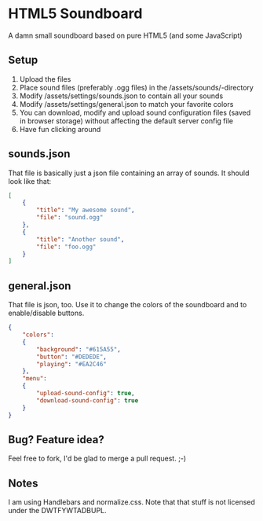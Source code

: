 HTML5 Soundboard
================

A damn small soundboard based on pure HTML5 (and some JavaScript)

Setup
-----

1. Upload the files
2. Place sound files (preferably .ogg files) in the /assets/sounds/-directory
3. Modify /assets/settings/sounds.json to contain all your sounds
4. Modify /assets/settings/general.json to match your favorite colors
5. You can download, modify and upload sound configuration files (saved in browser storage) without affecting the default server config file
5. Have fun clicking around

sounds.json
-----------

That file is basically just a json file containing an array of sounds. It should look like that:

```json
[
    {
        "title": "My awesome sound",
        "file": "sound.ogg"
    },
    {
        "title": "Another sound",
        "file": "foo.ogg"
    }
]
```

general.json
-------------

That file is json, too. Use it to change the colors of the soundboard and to enable/disable buttons.

```json
{
    "colors":
    {
        "background": "#615A55",
        "button": "#DEDEDE",
        "playing": "#EA2C46"
    },
    "menu":
    {
        "upload-sound-config": true,
        "download-sound-config": true
    }
}
```

Bug? Feature idea?
------------------

Feel free to fork, I'd be glad to merge a pull request. ;-)

Notes
-------

I am using Handlebars and normalize.css. Note that that stuff is not licensed under the DWTFYWTADBUPL.
